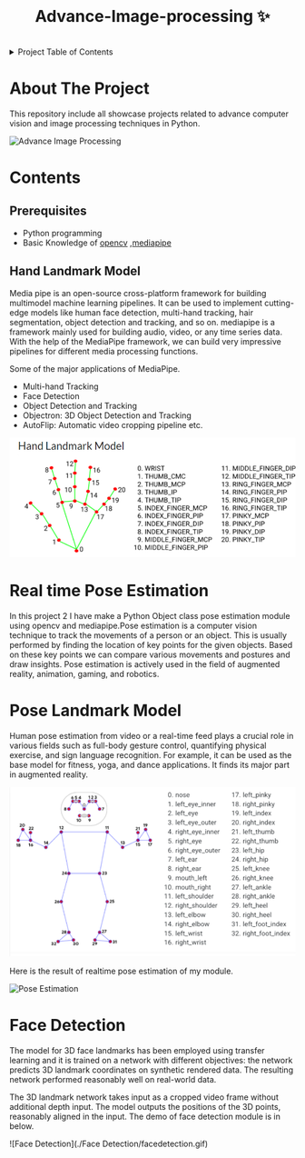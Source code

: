 
<!-- PROJECT LOGO -->
<br />
<p align="center">
  <h1 align="center">Advance-Image-processing ✨</h1>

<br />
  
<!-- TABLE OF CONTENTS -->
<details>
  <summary>Project Table of Contents</summary>
  <ol>
    <li>
      <a href="#about-the-project">About The Project</a>
    </li>
    <li>
      <a href="#getting-started">Contents</a>
      <ul>
        <li><a href="##prerequisites">Prerequisites</a></li>
        <li><a href="##handtracking">Hand Tracking</a></li>
        <li><a href="##poseestimation">Real time Pose Estimation </a></li>
        <li><a href="##poselandmarks">Pose Landmark Model </a></li>
        <li><a href="##facedetection">Face Detection </a></li>
      </ul>
</li>
</ol>
</details>
<!-- ABOUT THE PROJECT-->

# About The Project

This repository include all showcase projects related to advance computer vision and image processing techniques in Python.

![Advance Image Processing](./hand-tracking/demo.gif)

 
# Contents

 ## Prerequisites
* Python programming
* Basic Knowledge of 
<a href="https://pypi.org/project/opencv-python/">opencv</a>
,<a href="https://google.github.io/mediapipe/getting_started/python.html">mediapipe</a>

## Hand Landmark Model
<p> Media pipe is an open-source cross-platform framework for building multimodel machine learning pipelines. It can be used to implement cutting-edge models like human face detection, multi-hand tracking, hair segmentation, object detection and tracking, and so on.
mediapipe is a framework mainly used for building audio, video, or any time series data. With the help of the MediaPipe framework, we can build very impressive pipelines for different media processing functions.

Some of the major applications of MediaPipe.

* Multi-hand Tracking
* Face Detection
* Object Detection and Tracking
* Objectron: 3D Object Detection and Tracking
* AutoFlip: Automatic video cropping pipeline etc.

![Handlandmarks](./hand-tracking/hlm.png)

# Real time Pose Estimation
In this project 2 I have make a Python Object class  pose estimation module using opencv and 
mediapipe.Pose estimation is a computer vision technique to track the movements of a person or an object. This is usually performed by finding the location of key points for the given objects. Based on these key points we can compare various movements and postures and draw insights. Pose estimation is actively used in the field of augmented reality, animation, gaming, and robotics.

# Pose Landmark Model
Human pose estimation from video or a real-time feed plays a crucial role in various fields such as full-body gesture control, quantifying physical exercise, and sign language recognition. For example, it can be used as the base model for fitness, yoga, and dance applications. It finds its major part in augmented reality.

![poselandmark](./Pose_estimation/posestimation.png)

Here is the result of realtime pose estimation of my module.

![Pose Estimation](./Pose_estimation/pose.gif)

# Face Detection

The model for 3D face landmarks has been employed using transfer learning and it is trained on a network with different objectives: the network predicts 3D landmark coordinates on synthetic rendered data. The resulting network performed reasonably well on real-world data.

The 3D landmark network takes input as a cropped video frame without additional depth input. The model outputs the positions of the 3D points, reasonably aligned in the input.
The demo of face detection module is in below.

![Face Detection](./Face Detection/facedetection.gif)

</p>

